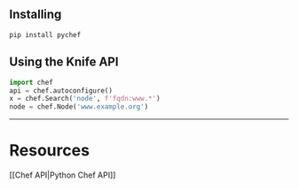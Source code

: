 

## Installing
`pip install pychef`

## Using the Knife API
```python
import chef
api = chef.autoconfigure()
x = chef.Search('node', f'fqdn:www.*')
node = chef.Node('www.example.org')
```

---
# Resources
[[Chef API|Python Chef API]]

